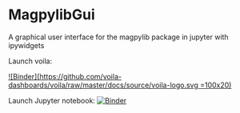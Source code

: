 # MagpylibGui
 A graphical user interface for the magpylib package in jupyter with ipywidgets

Launch voila:

[![Binder](https://github.com/voila-dashboards/voila/raw/master/docs/source/voila-logo.svg =100x20)](https://mybinder.org/v2/gh/Alexboiboi/MagpylibGui/master?urlpath=voila/render/00_MagpylibGui_voila.ipynb)

Launch Jupyter notebook: [![Binder](https://mybinder.org/badge_logo.svg)](https://mybinder.org/v2/gh/Alexboiboi/MagpylibGui/master)


<!-- Launch Jupyterlab: [![Binder](https://mybinder.org/badge_logo.svg)](https://mybinder.org/v2/gh/Alexboiboi/MagpylibGui/master?urlpath=lab)) -->

[](images/)
